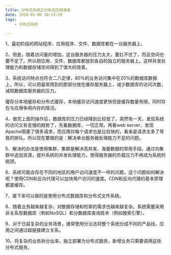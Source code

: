 ```yaml
---
title: 分布式系统之分布式应用演进
date: 2018-01-06 10:13:29
tags:
	- 分布式系统

---
```




1、最初阶段的网站程序，应用程序、文件、数据库都在一台服务器上。

2、但是，随着访问量的增加，这台服务器的压力太大，要扛不住了，而且空间也要不足了。所以把应用、文件、数据库都放到各自的独立的服务器上。这样并发处理能力和数据存储空间得到了很大的改善。

3、系统访问特点也符合二八定律，80%的业务访问集中在20%的数据库数据上。所以，可以把最常用到的那部分放在缓存服务器上，减少数据库的访问次数，减轻数据库服务器的压力。

缓存分本地缓存和分布式缓存，本地缓存访问速度更快但是缓存数量有限，同时存在与应用争用内存的情况。

4、做完上面的操作后，数据库的压力已经降到比较低了。突然有一天，发现系统的访问又有变慢的趋势了，先看数据库，一切正常。再看web server，发现Apache阻塞了很多请求，而应用对每个请求也是比较快的，看来是请求太多了导致的排队。所以现在要做的是：解决单台服务器处理能力不足的问题。

5、解决的办法是使用集群，集群是解决高并发、海量数据的常用手段。通过向集群中追加资源，提升系统的并发处理能力，使得服务器的负载压力不再成为系统的瓶颈。

6、系统可能会存在不同的地区的用户访问速度不一样的问题，这个问题如何解决呢？使用CDN和反向代理可以加快用户访问的速度。CDN和反向代理的基本原理都是缓存。

7、接下来可以做的是使用分布式数据库和分布式文件系统。

8、随着业务越来越复杂，对数据存储和检索的需求也越来越复杂。系统需要采用非关系型数据库（例如NoSQL）和分数据库查询技术（例如搜索引擎）。

9、对于日益复杂的业务场景，通常使用分治法将整个系统分成不同的产品线，应用之间通过超链接建立关系。

10、将复杂的业务拆分出来，独立部署为分布式服务，新增业务只需要调用这些分布式服务。





